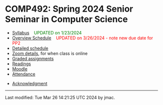 # COMP492: Spring 2024 Senior Seminar in Computer Science

<!-- ![Senior seminar tea party 2023](images/sensem-teaparty-2023-lowres.jpg) -->
<!-- [high-resolution version](images/sensem-teaparty-2023.jpg) -->


* [Syllabus](syllabus-1-23-2024.docx) &nbsp;&nbsp;&nbsp;<font color="green">UPDATED on 1/23/2024</font>
* [Overview Schedule](schedule-3-26-2024.xlsx)  &nbsp;&nbsp;&nbsp;<font color="red">UPDATED on 3/26/2024 - note new due date for PP2</font> 
* [Detailed schedule](resources)
* [Zoom details](https://lms.dickinson.edu/mod/page/view.php?id=1241534), for when class is online
* [Graded assignments](hw)
* [Readings](readings.md)
* [Moodle](https://lms.dickinson.edu/course/view.php?id=55453)
* [Attendance](attendance.md)
<!-- * [WiD repos](wid-repos.md) -->
* [Acknowledgment](acknowledgment.md)






----
Last modified: Tue Mar 26 14:21:25 UTC 2024 by jmac.
